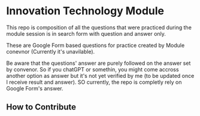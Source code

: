 # Innovation Technology Module

This repo is composition of all the questions that were practiced during the module session is in search form with question and answer only. 

These are Google Form based questions for practice created by Module conevnor (Currently it's unavilable). 

Be aware that the questions' answer are purely followed on the answer set by convenor. So if you chatGPT or somethin, you might come accross another option as answer but it's not yet verified by me (to be updated once I receive result and answer). SO currently, the repo is completly rely on Google Form's answer. 

## How to Contribute

